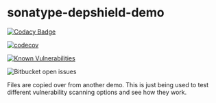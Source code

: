 # sonatype-depshield-demo

[![Codacy Badge](https://api.codacy.com/project/badge/Grade/15bb0f52e0b64b85bc4016ace60581c2)](https://app.codacy.com/app/cnmeier/sonatype-depshield-demo?utm_source=github.com&utm_medium=referral&utm_content=cnmeier/sonatype-depshield-demo&utm_campaign=Badge_Grade_Settings)

[![codecov](https://codecov.io/gh/TechnionYP5777/sonatype-depshield-demo/branch/master/graph/badge.svg)](https://codecov.io/gh/TechnionYP5777/sonatype-depshield-demo)

[![Known Vulnerabilities](https://snyk.io/test/github/cnmeier/sonatype-depshield-demo/badge.svg)](https://snyk.io/test/github/cnmeier/sonatype-depshield-demo)

![Bitbucket open issues](https://img.shields.io/bitbucket/issues-raw/cnmeier/sonatype-depshield-demo.svg)

Files are copied over from another demo. This is just being used to test different vulnerability scanning options and see how they work.
